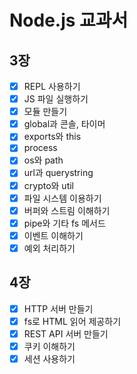 # Node.js 교과서

## 3장
- [x] REPL 사용하기
- [x] JS 파일 실행하기
- [x] 모듈 만들기
- [x] global과 콘솔, 타이머
- [x] exports와 this
- [x] process
- [x] os와 path
- [x] url과 querystring
- [x] crypto와 util
- [x] 파일 시스템 이용하기
- [x] 버퍼와 스트림 이해하기
- [x] pipe와 기타 fs 메서드
- [x] 이벤트 이해하기
- [x] 예외 처리하기

## 4장
- [x] HTTP 서버 만들기
- [x] fs로 HTML 읽어 제공하기
- [x] REST API 서버 만들기
- [x] 쿠키 이해하기
- [x] 세션 사용하기